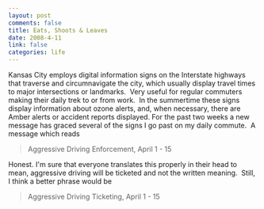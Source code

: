 ```yaml
--- 
layout: post
comments: false
title: Eats, Shoots & Leaves
date: 2008-4-11
link: false
categories: life
---
```

Kansas City employs digital information signs on the Interstate highways that traverse and circumnavigate the city, which usually display travel times to major intersections or landmarks.  Very useful for regular commuters making their daily trek to or from work.  In the summertime these signs display information about ozone alerts, and, when necessary, there are Amber alerts or accident reports displayed.  For the past two weeks a new message has graced several of the signs I go past on my daily commute.  A message which reads
<blockquote>Aggressive Driving Enforcement, April 1 - 15</blockquote>
Honest.  I'm sure that everyone translates this properly in their head to mean, aggressive driving will be ticketed and not the written meaning.  Still, I think a better phrase would be
<blockquote>Aggressive Driving Ticketing, April 1 - 15</blockquote>
 

